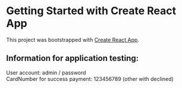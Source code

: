 # Getting Started with Create React App

This project was bootstrapped with [Create React App](https://github.com/facebook/create-react-app).

## Information for application testing:
User account: admin / password \
CardNumber for success payment: 123456789  (other with declined)


